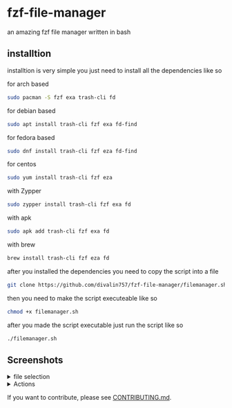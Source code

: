 
# fzf-file-manager
an amazing fzf file manager written in bash

## installtion
installtion is very simple you just need to install all the dependencies like so 

for arch based
```sh
sudo pacman -S fzf exa trash-cli fd
```
for debian based
```sh
sudo apt install trash-cli fzf exa fd-find
```

for fedora based
```sh
sudo dnf install trash-cli fzf eza fd-find
```
for centos
```sh
sudo yum install trash-cli fzf eza
```
with Zypper
```sh
sudo zypper install trash-cli fzf exa fd
```
with apk
```sh
sudo apk add trash-cli fzf exa fd
```

with brew
```sh
brew install trash-cli fzf eza fd
```


after you installed the dependencies you need to copy the script into a file 
```sh
git clone https://github.com/divalin757/fzf-file-manager/filemanager.sh
```
then you need to make the script executeable like so

```sh
chmod +x filemanager.sh
```

after you made the script executable just run the script like so
```sh
./filemanager.sh
```
## Screenshots


<details>
  <summary>file selection</summary>
  <img src="imgs/Screenshot%20from%202025-09-23%2020-58-24.png" alt="Screenshot 1" width="600"/>
</details>

<details>
  <summary>Actions</summary>
  <img src="imgs/Screenshot%20from%202025-09-23%2020-58-28.png" alt="Screenshot 2" width="700"/>
</details>

If you want to contribute, please see [CONTRIBUTING.md](CONTRIBUTING.md).
